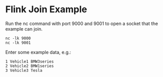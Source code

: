 # Flink Join Example

Run the nc command with port 9000 and 9001 to open a socket that the example can join.

    nc -lk 9000
    nc -lk 9001

Enter some example data, e.g.:

    1 Vehicle1 BMW3series
    2 Vehicle2 BMW1series
    3 Vehicle3 Tesla